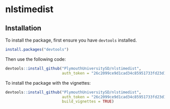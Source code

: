 # nlstimedist

Installation
------------

To install the package, first ensure you have `devtools` installed. 

``` r
install.packages("devtools")
```

Then use the following code:

``` r
devtools::install_github("PlymouthUniversitySD/nlstimedist", 
                         auth_token = "26c2099ce9d1cad34c85951733fd23d11ce63c55")
```

To install the package with the vignettes:

``` r
devtools::install_github("PlymouthUniversitySD/nlstimedist",
                         auth_token = "26c2099ce9d1cad34c85951733fd23d11ce63c55",
                         build_vignettes = TRUE)
```
